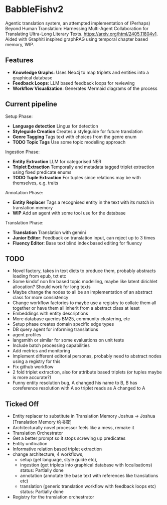 # BabbleFishv2

Agentic translation system, an attempted implementation of (Perhaps) Beyond Human Translation: Harnessing Multi-Agent Collaboration for Translating Ultra-Long Literary Texts. https://arxiv.org/html/2405.11804v1. Aided with Graphiti inspired graphRAG using temporal chapter based memory, WIP.

## Features
- **Knowledge Graphs**: Uses Neo4j to map triplets and entities into a graphical database
- **Feedback Loops**: LLM based feedback loops for reviewing
- **Workflow Visualization**: Generates Mermaid diagrams of the process

## Current pipeline
Setup Phase:
- **Language detection** Lingua for detection
- **Styleguide Creation** Creates a styleguide for future translation
- **Genre Tagging** Tags text with choices from the genre enum
- **TODO Topic Tags** Use some topic modelling approach

Ingestion Phase:
- **Entity Extraction** LLM for categorised NER
- **Triplet Extraction** Temporally and metadata tagged triplet extraction using fixed predicate enums
- **TODO Tuple Extraction** For tuples since relations may be with themselves, e.g. traits

Annotation Phase:
- **Entity Replacer** Tags a recognised entity in the text with its match in translation memory
- **WIP** Add an agent with some tool use for the database

Translation Phase:
- **Translation** Translation with gemini
- **Junior Editor**: Feedback on translation input, can reject up to 3 times
- **Fluency Editor**: Base text blind index based editing for fluency

## TODO
- Novel factory, takes in text dicts to produce them, probably abstracts loading from epub, txt etc
- Some kindof non llm based topic modelling, maybe like latent dirichlet allocation? Should work for long texts
- Maybe change the nodes to all be an implementation of an abstract class for more consistency
- Change workflow factories to maybe use a registry to collate them all together or have them all inherit from a abstract class at least
- Embeddings with entity descriptions
- More database queries BM25, community clustering, etc
- Setup phase creates domain specific edge types
- DB query agent for informing translations
- agent profiles 
- langsmith or similar for some evaluations on unit tests
- Include batch processing capabilities
- Add metrics and monitoring
- Implement different editorial personas, probably need to abstract nodes using a registry for this
- Fix github workflow
- 2 fold triplet extraction, also for attribute based triplets (or tuples maybe is more accurate?)
- Funny entity resolution bug, A changed his name to B, B has coreference resolution with A so triplet reads as A changed to A

## Ticked Off
- Entity replacer to substitute in Translation Memory Joshua -> Joshua \[Translation Memory 约书亚\]
- Architecturally novel processor feels like a mess, remake it
- Translation Orchestrator
- Get a better prompt so it stops screwing up predicates
- Entity unification
- Informative relation based triplet extraction
- change architecture, 4 workflows,
    - setup (get language, style guide etc), 
    - ingestion (get triplets into graphical database with localisations) status: Partially done
    - annotation (annotate the base text with references like translations etc)
    - translation (generic translation workflow with feedback loops etc) status: Partially done
- Registry for the translation orchestrator